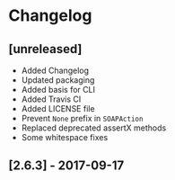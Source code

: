# Changelog

## [unreleased]

* Added Changelog
* Updated packaging
* Added basis for CLI
* Added Travis CI
* Added LICENSE file
* Prevent `None` prefix in `SOAPAction`
* Replaced deprecated assertX methods
* Some whitespace fixes

## [2.6.3] - 2017-09-17
